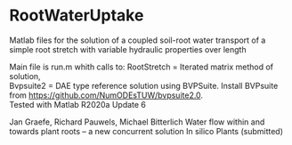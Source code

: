 # RootWaterUptake
Matlab files for the solution of a coupled soil-root water transport of a
simple root stretch with variable hydraulic properties over length

Main file is run.m whith calls to: 
RootStretch   = Iterated matrix method of solution,                
Bvpsuite2      =  DAE type reference solution using BVPSuite. Install BVPsuite from  https://github.com/NumODEsTUW/bvpsuite2.0.       
Tested with Matlab R2020a Update 6

Jan Graefe, Richard Pauwels, Michael Bitterlich
Water flow within and towards plant roots – a new concurrent solution
In silico Plants (submitted)
